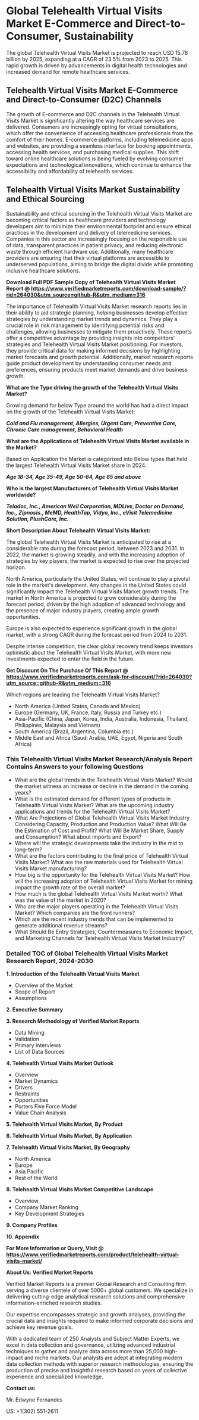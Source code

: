 <h1>Global Telehealth Virtual Visits Market E-Commerce and Direct-to-Consumer, Sustainability</h1><p class=""><p>The global Telehealth Virtual Visits Market is projected to reach USD 15.78 billion by 2025, expanding at a CAGR of 23.5% from 2023 to 2025. This rapid growth is driven by advancements in digital health technologies and increased demand for remote healthcare services.</p><h2>Telehealth Virtual Visits Market E-Commerce and Direct-to-Consumer (D2C) Channels</h2><p>The growth of E-commerce and D2C channels in the Telehealth Virtual Visits Market is significantly altering the way healthcare services are delivered. Consumers are increasingly opting for virtual consultations, which offer the convenience of accessing healthcare professionals from the comfort of their homes. E-commerce platforms, including telemedicine apps and websites, are providing a seamless interface for booking appointments, accessing health services, and purchasing medical supplies. This shift toward online healthcare solutions is being fueled by evolving consumer expectations and technological innovations, which continue to enhance the accessibility and affordability of telehealth services.</p><h2>Telehealth Virtual Visits Market Sustainability and Ethical Sourcing</h2><p>Sustainability and ethical sourcing in the Telehealth Virtual Visits Market are becoming critical factors as healthcare providers and technology developers aim to minimize their environmental footprint and ensure ethical practices in the development and delivery of telemedicine services. Companies in this sector are increasingly focusing on the responsible use of data, transparent practices in patient privacy, and reducing electronic waste through efficient hardware use. Additionally, many healthcare providers are ensuring that their virtual platforms are accessible to underserved populations, aiming to bridge the digital divide while promoting inclusive healthcare solutions.</p></p><p class=""><strong>Download Full PDF Sample Copy of Telehealth Virtual Visits Market Report @ <a href="https://www.verifiedmarketreports.com/download-sample/?rid=264030&utm_source=github-R&utm_medium=316" target="_blank">https://www.verifiedmarketreports.com/download-sample/?rid=264030&utm_source=github-R&utm_medium=316</a></strong></p><p>The importance of&nbsp;Telehealth Virtual Visits Market research reports lies in their ability to aid strategic planning, helping businesses develop effective strategies by understanding market trends and dynamics. They play a crucial role in risk management by identifying potential risks and challenges, allowing businesses to mitigate them proactively. These reports offer a competitive advantage by providing insights into competitors' strategies and Telehealth Virtual Visits Market positioning. For investors, they provide critical data for making informed decisions by highlighting market forecasts and growth potential. Additionally, market research reports guide product development by understanding consumer needs and preferences, ensuring products meet market demands and drive business growth.</p><p><strong>What are the&nbsp;Type driving the growth of the Telehealth Virtual Visits Market?</strong></p><p id="" class="">Growing demand for below Type around the world has had a direct impact on the growth of the Telehealth Virtual Visits Market:</p><p class=""><em><strong>Cold and Flu management, Allergies, Urgent Care, Preventive Care, Chronic Care management, Behavioral Health</strong></em></p><p class=""><strong>What are the&nbsp;Applications&nbsp;of Telehealth Virtual Visits Market available in the Market?</strong></p><p id="" class="">Based on Application the Market is categorized into Below types that held the largest Telehealth Virtual Visits Market share In 2024.</p><p class=""><em><strong>Age 18-34, Age 35-49, Age 50-64, Age 65 and above</strong></em></p><p class=""><strong>Who is the largest Manufacturers of Telehealth Virtual Visits Market worldwide?</strong></p><p><em><strong>Teladoc, Inc., American Well Corporation, MDLive, Doctor on Demand, Inc., Zipnosis., MeMD, HealthTap, Vidyo, Inc., eVisit Telemedicine Solution, PlushCare, Inc.</strong></em></p><p id="" class=""><strong>Short Description About Telehealth Virtual Visits Market:</strong></p><p>The global Telehealth Virtual Visits Market is anticipated to rise at a considerable rate during the forecast period, between 2023 and 2031. In 2022, the market is growing steadily, and with the increasing adoption of strategies by key players, the market is expected to rise over the projected horizon.</p><p>North America, particularly the United States, will continue to play a pivotal role in the market's development. Any changes in the United States could significantly impact the Telehealth Virtual Visits Market growth trends. The market in North America is projected to grow considerably during the forecast period, driven by the high adoption of advanced technology and the presence of major industry players, creating ample growth opportunities.</p><p>Europe is also expected to experience significant growth in the global market, with a strong CAGR during the forecast period from 2024 to 2031.</p><p>Despite intense competition, the clear global recovery trend keeps investors optimistic about the Telehealth Virtual Visits Market, with more new investments expected to enter the field in the future.</p><p id="" class=""><strong>Get Discount On The Purchase Of This Report @ <a href="https://www.verifiedmarketreports.com/ask-for-discount/?rid=264030?utm_source=github-R&utm_medium=316" target="_blank">https://www.verifiedmarketreports.com/ask-for-discount/?rid=264030?utm_source=github-R&utm_medium=316</a></strong></p><p class="">Which regions are leading the Telehealth Virtual Visits Market?</p><ul><li>North America (United States, Canada and Mexico)</li><li>Europe (Germany, UK, France, Italy, Russia and Turkey etc.)</li><li>Asia-Pacific (China, Japan, Korea, India, Australia, Indonesia, Thailand, Philippines, Malaysia and Vietnam)</li><li>South America (Brazil, Argentina, Columbia etc.)</li><li>Middle East and Africa (Saudi Arabia, UAE, Egypt, Nigeria and South Africa)</li></ul><h3 id="" class="">This Telehealth Virtual Visits Market Research/Analysis Report Contains Answers to your following Questions</h3><ul><li>What are the global trends in the Telehealth Virtual Visits Market? Would the market witness an increase or decline in the demand in the coming years?</li><li>What is the estimated demand for different types of products in Telehealth Virtual Visits Market? What are the upcoming industry applications and trends for the Telehealth Virtual Visits Market?</li><li>What Are Projections of Global Telehealth Virtual Visits Market Industry Considering Capacity, Production and Production Value? What Will Be the Estimation of Cost and Profit? What Will Be Market Share, Supply and Consumption? What about imports and Export?</li><li>Where will the strategic developments take the industry in the mid to long-term?</li><li>What are the factors contributing to the final price of Telehealth Virtual Visits Market? What are the raw materials used for Telehealth Virtual Visits Market manufacturing?</li><li>How big is the opportunity for the Telehealth Virtual Visits Market? How will the increasing adoption of Telehealth Virtual Visits Market for mining impact the growth rate of the overall market?</li><li>How much is the global Telehealth Virtual Visits Market worth? What was the value of the market In 2020?</li><li>Who are the major players operating in the Telehealth Virtual Visits Market? Which companies are the front runners?</li><li>Which are the recent industry trends that can be implemented to generate additional revenue streams?</li><li>What Should Be Entry Strategies, Countermeasures to Economic Impact, and Marketing Channels for Telehealth Virtual Visits Market Industry?</li></ul><h3 id="" class="">Detailed TOC of Global Telehealth Virtual Visits Market Research Report, 2024-2030</h3><p id="" class=""><strong>1. Introduction of the Telehealth Virtual Visits Market</strong></p><ul><li>Overview of the Market</li><li>Scope of Report</li><li>Assumptions</li></ul><p id="" class=""><strong>2. Executive Summary</strong></p><p id="" class=""><strong>3. Research Methodology of Verified Market Reports</strong></p><ul><li>Data Mining</li><li>Validation</li><li>Primary Interviews</li><li>List of Data Sources</li></ul><p id="" class=""><strong>4. Telehealth Virtual Visits Market Outlook</strong></p><ul><li>Overview</li><li>Market Dynamics</li><li>Drivers</li><li>Restraints</li><li>Opportunities</li><li>Porters Five Force Model</li><li>Value Chain Analysis</li></ul><p id="" class=""><strong>5. Telehealth Virtual Visits Market, By Product</strong></p><p id="" class=""><strong>6. Telehealth Virtual Visits Market, By Application</strong></p><p id="" class=""><strong>7. Telehealth Virtual Visits Market, By Geography</strong></p><ul><li>North America</li><li>Europe</li><li>Asia Pacific</li><li>Rest of the World</li></ul><p id="" class=""><strong>8. Telehealth Virtual Visits Market Competitive Landscape</strong></p><ul><li>Overview</li><li>Company Market Ranking</li><li>Key Development Strategies</li></ul><p id="" class=""><strong>9. Company Profiles</strong></p><p id="" class=""><strong>10. Appendix</strong></p><p id="" class=""><strong>For More Information or Query, Visit @ <a href="https://www.verifiedmarketreports.com/product/telehealth-virtual-visits-market/" target="_blank">https://www.verifiedmarketreports.com/product/telehealth-virtual-visits-market/</a></strong></p><p id="" class=""><strong>About Us: Verified Market Reports</strong></p><p id="" class="">Verified Market Reports is a premier Global Research and Consulting firm serving a diverse clientele of over 5000+ global customers. We specialize in delivering cutting-edge analytical research solutions and comprehensive information-enriched research studies.</p><p id="" class="">Our expertise encompasses strategic and growth analyses, providing the crucial data and insights required to make informed corporate decisions and achieve key revenue goals.</p><p id="" class="">With a dedicated team of 250 Analysts and Subject Matter Experts, we excel in data collection and governance, utilizing advanced industrial techniques to gather and analyze data across more than 25,000 high-impact and niche markets. Our analysts are adept at integrating modern data collection methods with superior research methodologies, ensuring the production of precise and insightful research based on years of collective experience and specialized knowledge.</p><p id="" class=""><strong>Contact us:</strong></p><p id="" class="">Mr. Edwyne Fernandes</p><p id="" class="">US: +1(302) 551-2611</p>